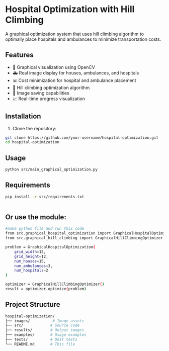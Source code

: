 # Hospital Optimization with Hill Climbing

A graphical optimization system that uses hill climbing algorithm to optimally place hospitals and ambulances to minimize transportation costs.

## Features

- 🏥 Graphical visualization using OpenCV
- 🚑 Real image display for houses, ambulances, and hospitals
- 📊 Cost minimization for hospital and ambulance placement
- 🔄 Hill climbing optimization algorithm
- 💾 Image saving capabilities
- 📈 Real-time progress visualization

## Installation

1. Clone the repository:
```bash
git clone https://github.com/your-username/hospital-optimization.git
cd hospital-optimization
```
## Usage
```bash
python src/main_graphical_optimization.py
```
## Requirements
``` bash
pip install -r src/requirements.txt
    
```
## Or use the module:
``` bash
#make python file and run this code 
from src.graphical_hospital_optimization import GraphicalHospitalOptimization
from src.graphical_hill_climbing import GraphicalHillClimbingOptimizer

problem = GraphicalHospitalOptimization(
    grid_width=12,
    grid_height=12,
    num_houses=15,
    num_ambulances=3,
    num_hospitals=2
)

optimizer = GraphicalHillClimbingOptimizer()
result = optimizer.optimize(problem)
```
## Project Structure
``` bash
hospital-optimization/
├── images/          # Image assets
├── src/            # Source code
├── results/        # Output images
├── examples/       # Usage examples
├── tests/          # Unit tests
└── README.md       # This file
```
